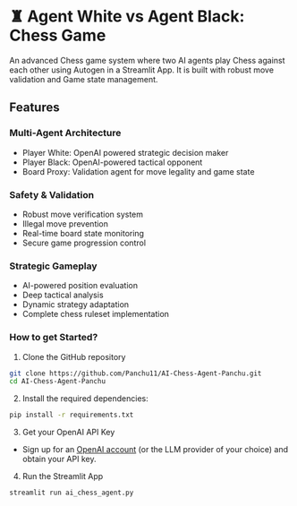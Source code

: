 # ♜ Agent White vs Agent Black: Chess Game

An advanced Chess game system where two AI agents play Chess against each other using Autogen in a Streamlit App. It is built with robust move validation and Game state management.

## Features

### Multi-Agent Architecture
- Player White: OpenAI powered strategic decision maker
- Player Black: OpenAI-powered tactical opponent
- Board Proxy: Validation agent for move legality and game state

### Safety & Validation
- Robust move verification system
- Illegal move prevention
- Real-time board state monitoring
- Secure game progression control

### Strategic Gameplay
- AI-powered position evaluation
- Deep tactical analysis
- Dynamic strategy adaptation
- Complete chess ruleset implementation


### How to get Started?

1. Clone the GitHub repository

```bash
git clone https://github.com/Panchu11/AI-Chess-Agent-Panchu.git
cd AI-Chess-Agent-Panchu
```
2. Install the required dependencies:

```bash
pip install -r requirements.txt
```
3. Get your OpenAI API Key

- Sign up for an [OpenAI account](https://platform.openai.com/) (or the LLM provider of your choice) and obtain your API key.

4. Run the Streamlit App
```bash
streamlit run ai_chess_agent.py
```

